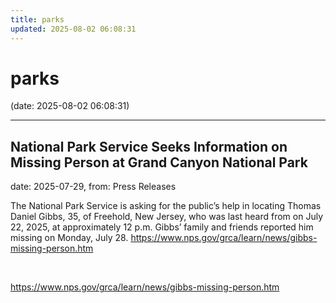 ```yaml
---
title: parks
updated: 2025-08-02 06:08:31
---
```


# parks

(date: 2025-08-02 06:08:31)

---

## National Park Service Seeks Information on Missing Person at Grand Canyon National Park

date: 2025-07-29, from: Press Releases

The National Park Service is asking for the public’s help in locating Thomas Daniel Gibbs, 35, of Freehold, New Jersey, who was last heard from on July 22, 2025, at approximately 12 p.m. Gibbs’ family and friends reported him missing on Monday, July 28. https://www.nps.gov/grca/learn/news/gibbs-missing-person.htm 

<br> 

<https://www.nps.gov/grca/learn/news/gibbs-missing-person.htm>

